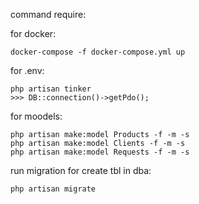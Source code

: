 
command require:

for docker: 

	docker-compose -f docker-compose.yml up

for .env:
	
	php artisan tinker
	>>> DB::connection()->getPdo();

for moodels:

	php artisan make:model Products -f -m -s 
	php artisan make:model Clients -f -m -s
	php artisan make:model Requests -f -m -s

run migration for create tbl in dba:

	php artisan migrate
